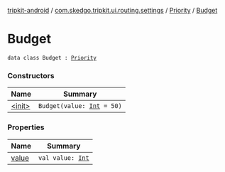 [tripkit-android](../../../index.md) / [com.skedgo.tripkit.ui.routing.settings](../../index.md) / [Priority](../index.md) / [Budget](./index.md)

# Budget

`data class Budget : `[`Priority`](../index.md)

### Constructors

| Name | Summary |
|---|---|
| [&lt;init&gt;](-init-.md) | `Budget(value: `[`Int`](https://kotlinlang.org/api/latest/jvm/stdlib/kotlin/-int/index.html)` = 50)` |

### Properties

| Name | Summary |
|---|---|
| [value](value.md) | `val value: `[`Int`](https://kotlinlang.org/api/latest/jvm/stdlib/kotlin/-int/index.html) |
